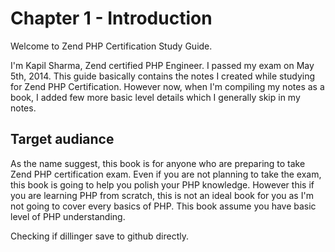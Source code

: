 # Chapter 1 - Introduction

Welcome to Zend PHP Certification Study Guide.

I'm Kapil Sharma, Zend certified PHP Engineer. I passed my exam on May 5th, 2014. This guide basically contains the notes I created while studying for Zend PHP Certification. However now, when I'm compiling my notes as a book, I added few more basic level details which I generally skip in my notes.


## Target audiance

As the name suggest, this book is for anyone who are preparing to take Zend PHP certification exam. Even if you are not planning to take the exam, this book is going to help you polish your PHP knowledge. However this if you are learning PHP from scratch, this is not an ideal book for you as I'm not going to cover every basics of PHP. This book assume you have basic level of PHP understanding.

Checking if dillinger save to github directly.